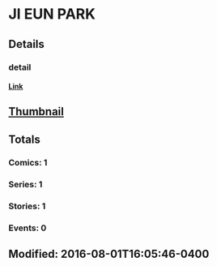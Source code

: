 # JI EUN  PARK 
## Details
### detail
#### [Link](http://marvel.com/comics/creators/12893/ji_eun_park?utm_campaign=apiRef&utm_source=225578a89fc76f3d20fbffda5d17a88d)
## [Thumbnail](http://i.annihil.us/u/prod/marvel/i/mg/b/40/image_not_available.jpg)
## Totals
### Comics: 1
### Series: 1
### Stories: 1
### Events: 0
## Modified: 2016-08-01T16:05:46-0400
